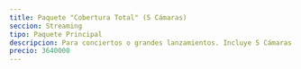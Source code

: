 ```yaml
---
title: Paquete "Cobertura Total" (5 Cámaras)
seccion: Streaming
tipo: Paquete Principal
descripcion: Para conciertos o grandes lanzamientos. Incluye 5 Cámaras Pro, 5 Camarógrafos y todo el equipamiento necesario. Máximo 3 horas.
precio: 3640000
---
```

